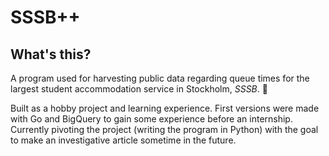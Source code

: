 # SSSB++ 
## What's this? 
A program used for harvesting public data regarding queue times for the largest student accommodation service in Stockholm, *SSSB*. 🏢

Built as a hobby project and learning experience.
First versions were made with Go and BigQuery to gain some experience before an internship.
Currently pivoting the project (writing the program in Python) with the goal to make an investigative article sometime in the future.
